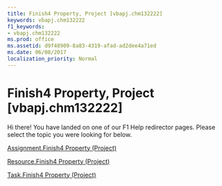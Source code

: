 ```yaml
---
title: Finish4 Property, Project [vbapj.chm132222]
keywords: vbapj.chm132222
f1_keywords:
- vbapj.chm132222
ms.prod: office
ms.assetid: d9f48909-8a83-4319-afad-ad2dee4a71ed
ms.date: 06/08/2017
localization_priority: Normal
---
```



# Finish4 Property, Project [vbapj.chm132222]

Hi there! You have landed on one of our F1 Help redirector pages. Please select the topic you were looking for below.

[Assignment.Finish4 Property (Project)](http://msdn.microsoft.com/library/ae4a0294-5ab2-4308-2243-39d6524178a7%28Office.15%29.aspx)

[Resource.Finish4 Property (Project)](http://msdn.microsoft.com/library/aae0fef6-4507-7d36-4229-0b5fabf29db7%28Office.15%29.aspx)

[Task.Finish4 Property (Project)](http://msdn.microsoft.com/library/2aeb84fd-33ea-7a0e-2f4c-18a88e79af9a%28Office.15%29.aspx)

